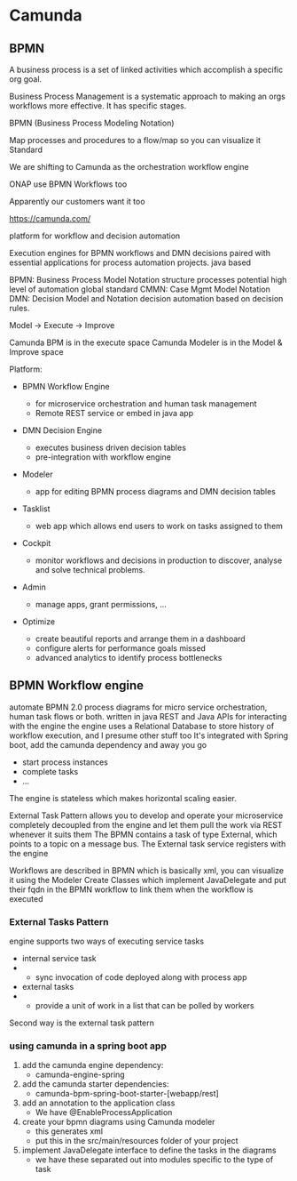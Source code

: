 # Camunda

## BPMN

A business process is a set of linked activities which accomplish a specific org goal.

Business Process Management is a systematic approach to making an orgs workflows more effective.
It has specific stages.

BPMN (Business Process Modeling Notation)

Map processes and procedures to a flow/map
so you can visualize it
Standard

We are shifting to Camunda as the orchestration workflow engine

ONAP use BPMN Workflows too

Apparently our customers want it too

https://camunda.com/

platform for workflow and decision automation

Execution engines for BPMN workflows and DMN decisions paired with essential applications for process automation projects.
java based

BPMN:   Business Process Model Notation
    structure processes
    potential high level of automation
    global standard
CMMN:   Case Mgmt Model Notation
DMN:    Decision Model and Notation
    decision automation based on decision rules.

Model -> Execute -> Improve

Camunda BPM is in the execute space
Camunda Modeler is in the Model & Improve space

Platform:

* BPMN Workflow Engine
  * for microservice orchestration and human task management
  * Remote REST service or embed in java app

* DMN Decision Engine
  * executes business driven decision tables
  * pre-integration with workflow engine

* Modeler
  * app for editing BPMN process diagrams and DMN decision tables

* Tasklist
  * web app which allows end users to work on tasks assigned to them

* Cockpit
  * monitor workflows and decisions in production to discover, analyse and solve technical problems.

* Admin
  * manage apps, grant permissions, ...

* Optimize
  * create beautiful reports and arrange them in a dashboard
  * configure alerts for performance goals missed
  * advanced analytics to identify process bottlenecks

## BPMN Workflow engine

automate BPMN 2.0 process diagrams for micro service orchestration, human task flows or both.
written in java
REST and Java APIs for interacting with the engine
the engine uses a Relational Database to store history of workflow execution, and I presume other stuff too
It's integrated with Spring boot, add the camunda dependency and away you go

* start process instances
* complete tasks
* ...

The engine is stateless which makes horizontal scaling easier.

External Task Pattern allows you to develop and operate your microservice completely decoupled from the engine
and let them pull the work via REST whenever it suits them
The BPMN contains a task of type External, which points to a topic on a message bus.
The External task service registers with the engine

Workflows are described in BPMN which is basically xml, you can visualize it using the Modeler
Create Classes which implement JavaDelegate and put their fqdn in the BPMN workflow to link them when the workflow is executed

### External Tasks Pattern

engine supports two ways of executing service tasks

* internal service task
* * sync invocation of code deployed along with process app
* external tasks
* * provide a unit of work in a list that can be polled by workers

Second way is the external task pattern

### using camunda in a spring boot app

1. add the camunda engine dependency:
    * camunda-engine-spring
2. add the camunda starter dependencies:
    * camunda-bpm-spring-boot-starter-[webapp/rest]
3. add an annotation to the application class
    * We have @EnableProcessApplication
3. create your bpmn diagrams using Camunda modeler
    * this generates xml
    * put this in the src/main/resources folder of your project
4. implement JavaDelegate interface to define the tasks in the diagrams
    * we have these separated out into modules specific to the type of task
